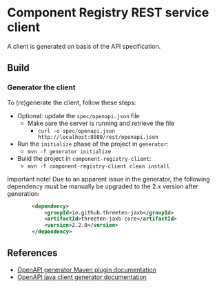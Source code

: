 # Component Registry REST service client

A client is generated on basis of the API specification.

## Build

### Generator the client

To (re)generate the client, follow these steps:

* Optional: update the `spec/openapi.json` file
  * Make sure the server is running and retrieve the file
    * `curl -o spec/openapi.json http://localhost:8080/rest/openapi.json`
* Run the `initialize` phase of the project in `generator`:
  * `mvn -f generator initialize`
* Build the project in `component-registry-client`:
  * `mvn -f component-registry-client clean install`

Important note! Due to an apparent issue in the generator, the following
dependency must be manually be upgraded to the 2.x version after generation:

```xml
        <dependency>
            <groupId>io.github.threeten-jaxb</groupId>
            <artifactId>threeten-jaxb-core</artifactId>
            <version>2.2.0</version>
        </dependency>
```

## References

* [OpenAPI generator Maven plugin documentation](https://github.com/OpenAPITools/openapi-generator/blob/master/modules/openapi-generator-maven-plugin/README.md)
* [OpenAPI java client generator documentation](https://openapi-generator.tech/docs/generators/java/)
